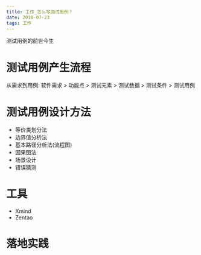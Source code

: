 ```yaml
---
title: 工作_怎么写测试用例？
date: 2018-07-23
tags: 工作
---
```


测试用例的前世今生
<!-- more -->

# 测试用例产生流程

从需求到用例:  软件需求 > 功能点 > 测试元素 > 测试数据 > 测试条件 > 测试用例

# 测试用例设计方法

* 等价类划分法
* 边界值分析法
* 基本路径分析法(流程图)
* 因果图法
* 场景设计
* 错误猜测

# 工具

* Xmind
* Zentao

# 落地实践